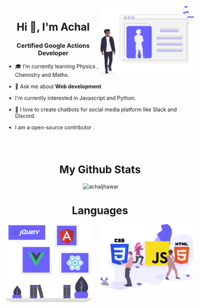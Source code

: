 <img src="profile.svg" width="50%" align="right">
<h1 align="center">Hi 👋, I'm Achal</h1>
<h3 align="center"> Certified Google Actions Developer </h3>

- 🎓 I’m currently learning Physics , Chemistry and Maths.

- 💬 Ask me about **Web development**

- I'm currently interested in Javascript and Python.

- 🖤 I love to create chatbots for social media platform like Slack and Discord.

- I am a open-source contributor .

<br/>
<br/>
<h1 align="center"> My Github Stats</h1>
<div align="center">
  <p align="center">&nbsp;<img align="center" src="https://github-readme-stats.vercel.app/api?username=achaljhawar&show_icons=true" alt="achaljhawar" /></p>
</div>

<h1 align="center">Languages</h1>
<img src="Languages2.svg" width="45%" align="left"><img src="languages.svg" width="50%" align="right">

